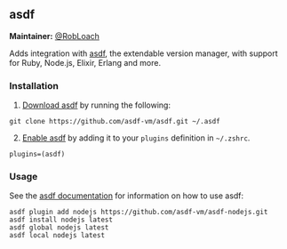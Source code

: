 ## asdf

**Maintainer:** [@RobLoach](https://github.com/RobLoach)

Adds integration with [asdf](https://github.com/asdf-vm/asdf), the extendable version manager, with support for Ruby, Node.js, Elixir, Erlang and more.

### Installation

1. [Download asdf](https://asdf-vm.com/guide/getting-started.html#_2-download-asdf) by running the following:

  ```
  git clone https://github.com/asdf-vm/asdf.git ~/.asdf
  ```

2. [Enable asdf](https://asdf-vm.com/guide/getting-started.html#_3-install-asdf) by adding it to your `plugins` definition in `~/.zshrc`.

  ```
  plugins=(asdf)
  ```

### Usage

See the [asdf documentation](https://asdf-vm.com/guide/getting-started.html#_4-install-a-plugin) for information on how to use asdf:

```
asdf plugin add nodejs https://github.com/asdf-vm/asdf-nodejs.git
asdf install nodejs latest
asdf global nodejs latest
asdf local nodejs latest
```
